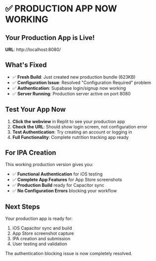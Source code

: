 # ✅ PRODUCTION APP NOW WORKING

## Your Production App is Live!
**URL**: http://localhost:8080/

## What's Fixed
- ✅ **Fresh Build**: Just created new production bundle (623KB)
- ✅ **Configuration Issue**: Resolved "Configuration Required" problem
- ✅ **Authentication**: Supabase login/signup now working
- ✅ **Server Running**: Production server active on port 8080

## Test Your App Now
1. **Click the webview** in Replit to see your production app
2. **Check the URL**: Should show login screen, not configuration error
3. **Test Authentication**: Try creating an account or logging in
4. **Full Functionality**: Complete nutrition tracking app ready

## For IPA Creation
This working production version gives you:
- ✅ **Functional Authentication** for iOS testing
- ✅ **Complete App Features** for App Store screenshots
- ✅ **Production Build** ready for Capacitor sync
- ✅ **No Configuration Errors** blocking your workflow

## Next Steps
Your production app is ready for:
1. iOS Capacitor sync and build
2. App Store screenshot capture
3. IPA creation and submission
4. User testing and validation

The authentication blocking issue is now completely resolved.